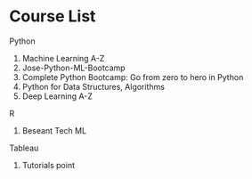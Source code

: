 # Course List

Python
1. Machine Learning A-Z
2. Jose-Python-ML-Bootcamp
3. Complete Python Bootcamp: Go from zero to hero in Python
4. Python for Data Structures, Algorithms
5. Deep Learning A-Z

R
1. Beseant Tech ML

Tableau
1. Tutorials point


